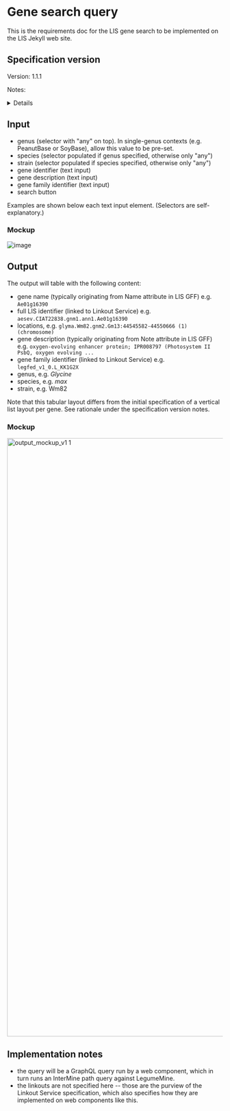 # Gene search query

This is the requirements doc for the LIS gene search to be implemented on the LIS Jekyll web site.

## Specification version
Version: 1.1.1

Notes:
<details>

A draft implementation of this specification was completed in late March 2023. Based on review of that implementation, additional changes were made to better handle pagination and back-navigation from the modal linkouts results window.

After another round of review in mid-July 2023, the intermediate output was changed from vertical layout of the results for each gene to a tabular layout per gene, based on this rationale from Alan (Aug 4, lis-developers discussion thread): </i>"... the generic paginated search class the component is based on draws results using a table, but the gene search component overrides this to draw results as a list. While the list is aesthetically pleasing, it can only be configured by forking the repository and modifying the code, whereas the table can be configured at run-time, i.e. no forking necessary."</i>

The history above predates a versioning system for these website-ui specs. In October 2023, semantic versioning was added, with 1.1.0 being used in this spec to reflect the first production release of this gene-search web component -- subversion .1 indicating that significant changes were made in June-July after review of the initial implementation in March.

October 19: update spec version to 1.1.1 -- the minor version increment reflecting that the Gene search field should be parameterizable in the web component, to allow fixing the genus to e.g. Arachis or Glycine, for use at a genus-specific site or context.
</details>

## Input

- genus (selector with "any" on top). In single-genus contexts (e.g. PeanutBase or SoyBase), allow this value to be pre-set.
- species (selector populated if genus specified, otherwise only "any")
- strain (selector populated if species specified, otherwise only "any")
- gene identifier (text input)
- gene description (text input)
- gene family identifier (text input)
- search button

Examples are shown below each text input element. (Selectors are self-explanatory.)

### Mockup

![image](https://user-images.githubusercontent.com/5657219/231203688-f7493a37-f98a-42ef-a1f8-66b1395fbd76.png)

## Output

The output will table with the following content:

- gene name (typically originating from Name attribute in LIS GFF) e.g. `Ae01g16390`
- full LIS identifier (linked to Linkout Service) e.g. `aesev.CIAT22838.gnm1.ann1.Ae01g16390`
- locations, e.g. `glyma.Wm82.gnm2.Gm13:44545582-44550666 (1) (chromosome)`
- gene description (typically originating from Note attribute in LIS GFF) e.g. `oxygen-evolving enhancer protein; IPR008797 (Photosystem II PsbQ, oxygen evolving ...`
- gene family identifier (linked to Linkout Service) e.g. `legfed_v1_0.L_KK1G2X`
- genus, e.g. *Glycine*
- species, e.g. *max*
- strain, e.g. Wm82

Note that this tabular layout differs from the initial specification of a vertical list layout per gene. See rationale under the specification version notes.

### Mockup

<img width="1397" alt="output_mockup_v1 1" src="https://github.com/legumeinfo/website-ui-specs/assets/3588740/a37bc154-5038-4024-b1dc-7dc471fecbcb">

## Implementation notes

- the query will be a GraphQL query run by a web component, which in turn runs an InterMine path query against LegumeMine.
- the linkouts are not specified here -- those are the purview of the Linkout Service specification, which also specifies how they are implemented on web components like this.
